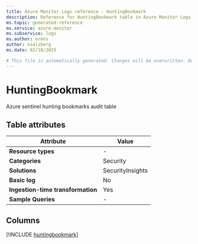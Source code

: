 ```yaml
---
title: Azure Monitor Logs reference - HuntingBookmark
description: Reference for HuntingBookmark table in Azure Monitor Logs.
ms.topic: generated-reference
ms.service: azure-monitor
ms.subservice: logs
ms.author: orens
author: osalzberg
ms.date: 02/18/2025

# This file is automatically generated. Changes will be overwritten. Do not change this file directly.
---
```


# HuntingBookmark

Azure sentinel hunting bookmarks audit table


## Table attributes

|Attribute|Value|
|---|---|
|**Resource types**|-|
|**Categories**|Security|
|**Solutions**| SecurityInsights|
|**Basic log**|No|
|**Ingestion-time transformation**|Yes|
|**Sample Queries**|-|



## Columns
  
[!INCLUDE [huntingbookmark](~/reusable-content/ce-skilling/azure/includes/azure-monitor/reference/tables/huntingbookmark-include.md)]
